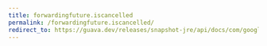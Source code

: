 ```yaml
---
title: forwardingfuture.iscancelled
permalink: /forwardingfuture.iscancelled/
redirect_to: https://guava.dev/releases/snapshot-jre/api/docs/com/google/common/util/concurrent/ForwardingFuture.html#isCancelled--
---
```

